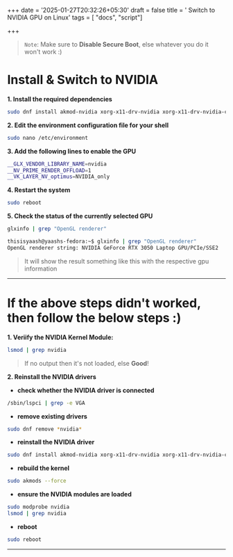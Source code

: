 +++
date = '2025-01-27T20:32:26+05:30'
draft = false
title = ' Switch to NVIDIA GPU on Linux'
tags = [ "docs", "script"]

+++

> `Note`: Make sure to **Disable Secure Boot**, else whatever you do it won't work :)
# Install & Switch to NVIDIA
**1\. Install the required dependencies**

```sh
sudo dnf install akmod-nvidia xorg-x11-drv-nvidia xorg-x11-drv-nvidia-cuda
```

**2\. Edit the environment configuration file for your shell**

```sh
sudo nano /etc/environment
```

**3\. Add the following lines to enable the GPU**

```sh
__GLX_VENDOR_LIBRARY_NAME=nvidia
__NV_PRIME_RENDER_OFFLOAD=1
__VK_LAYER_NV_optimus=NVIDIA_only
```

**4\. Restart the system**

```sh
sudo reboot
```

**5\. Check the status of the currently selected GPU**

```sh
glxinfo | grep "OpenGL renderer"
```

```sh
thisisyaash@yaashs-fedora:~$ glxinfo | grep "OpenGL renderer"
OpenGL renderer string: NVIDIA GeForce RTX 3050 Laptop GPU/PCIe/SSE2
```

> It will show the result something like this with the respective gpu information

---

# If the above steps didn't worked, then follow the below steps :)

**1. Veriify the NVIDIA Kernel Module:**
```sh
lsmod | grep nvidia
```
> If no output then it's not loaded, else **Good**!

**2. Reinstall the NVIDIA drivers**
- **check whether the NVIDIA driver is connected**
```sh
/sbin/lspci | grep -e VGA
```
- **remove existing drivers**
```bash
sudo dnf remove *nvidia*
```
- **reinstall the NVIDIA driver**
```bash
sudo dnf install akmod-nvidia xorg-x11-drv-nvidia xorg-x11-drv-nvidia-cuda
```
- **rebuild the kernel**
```bash
sudo akmods --force
```
- **ensure the NVIDIA modules are loaded**
```sh
sudo modprobe nvidia
lsmod | grep nvidia
```
- **reboot**
```sh
sudo reboot
```
---

